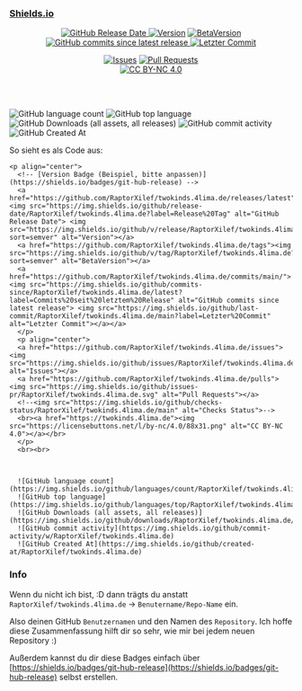 ### [Shields.io](https://shields.io/badges/git-hub-release)

<p align="center">
  <!-- [Version Badge (Beispiel, bitte anpassen)](https://shields.io/badges/git-hub-release) -->
  <a href="https://github.com/RaptorXilef/twokinds.4lima.de/releases/latest"><img src="https://img.shields.io/github/release-date/RaptorXilef/twokinds.4lima.de?label=Release%20Tag" alt="GitHub Release Date"> <img src="https://img.shields.io/github/v/release/RaptorXilef/twokinds.4lima.de?sort=semver" alt="Version"></a>
  <a href="https://github.com/RaptorXilef/twokinds.4lima.de/tags"><img src="https://img.shields.io/github/v/tag/RaptorXilef/twokinds.4lima.de?sort=semver" alt="BetaVersion"></a>
  <a href="https://github.com/RaptorXilef/twokinds.4lima.de/commits/main/"><img src="https://img.shields.io/github/commits-since/RaptorXilef/twokinds.4lima.de/latest?label=Commits%20seit%20letztem%20Release" alt="GitHub commits since latest release"> <img src="https://img.shields.io/github/last-commit/RaptorXilef/twokinds.4lima.de/main?label=Letzter%20Commit" alt="Letzter Commit"></a></a>
  </p>
  <p align="center">  
  <a href="https://github.com/RaptorXilef/twokinds.4lima.de/issues"><img src="https://img.shields.io/github/issues/RaptorXilef/twokinds.4lima.de.svg" alt="Issues"></a>
  <a href="https://github.com/RaptorXilef/twokinds.4lima.de/pulls"><img src="https://img.shields.io/github/issues-pr/RaptorXilef/twokinds.4lima.de.svg" alt="Pull Requests"></a>
  <!--<img src="https://img.shields.io/github/checks-status/RaptorXilef/twokinds.4lima.de/main" alt="Checks Status">-->
  <br><a href="https://twokinds.4lima.de"><img src="https://licensebuttons.net/l/by-nc/4.0/88x31.png" alt="CC BY-NC 4.0"></a></br>
  </p>
  <br><br>

  

  ![GitHub language count](https://img.shields.io/github/languages/count/RaptorXilef/twokinds.4lima.de)
  ![GitHub top language](https://img.shields.io/github/languages/top/RaptorXilef/twokinds.4lima.de)
  ![GitHub Downloads (all assets, all releases)](https://img.shields.io/github/downloads/RaptorXilef/twokinds.4lima.de/total)
  ![GitHub commit activity](https://img.shields.io/github/commit-activity/w/RaptorXilef/twokinds.4lima.de)
  ![GitHub Created At](https://img.shields.io/github/created-at/RaptorXilef/twokinds.4lima.de)


So sieht es als Code aus:
```
<p align="center">
  <!-- [Version Badge (Beispiel, bitte anpassen)](https://shields.io/badges/git-hub-release) -->
  <a href="https://github.com/RaptorXilef/twokinds.4lima.de/releases/latest"><img src="https://img.shields.io/github/release-date/RaptorXilef/twokinds.4lima.de?label=Release%20Tag" alt="GitHub Release Date"> <img src="https://img.shields.io/github/v/release/RaptorXilef/twokinds.4lima.de?sort=semver" alt="Version"></a>
  <a href="https://github.com/RaptorXilef/twokinds.4lima.de/tags"><img src="https://img.shields.io/github/v/tag/RaptorXilef/twokinds.4lima.de?sort=semver" alt="BetaVersion"></a>
  <a href="https://github.com/RaptorXilef/twokinds.4lima.de/commits/main/"><img src="https://img.shields.io/github/commits-since/RaptorXilef/twokinds.4lima.de/latest?label=Commits%20seit%20letztem%20Release" alt="GitHub commits since latest release"> <img src="https://img.shields.io/github/last-commit/RaptorXilef/twokinds.4lima.de/main?label=Letzter%20Commit" alt="Letzter Commit"></a></a>
  </p>
  <p align="center">  
  <a href="https://github.com/RaptorXilef/twokinds.4lima.de/issues"><img src="https://img.shields.io/github/issues/RaptorXilef/twokinds.4lima.de.svg" alt="Issues"></a>
  <a href="https://github.com/RaptorXilef/twokinds.4lima.de/pulls"><img src="https://img.shields.io/github/issues-pr/RaptorXilef/twokinds.4lima.de.svg" alt="Pull Requests"></a>
  <!--<img src="https://img.shields.io/github/checks-status/RaptorXilef/twokinds.4lima.de/main" alt="Checks Status">-->
  <br><a href="https://twokinds.4lima.de"><img src="https://licensebuttons.net/l/by-nc/4.0/88x31.png" alt="CC BY-NC 4.0"></a></br>
  </p>
  <br><br>

  

  ![GitHub language count](https://img.shields.io/github/languages/count/RaptorXilef/twokinds.4lima.de)
  ![GitHub top language](https://img.shields.io/github/languages/top/RaptorXilef/twokinds.4lima.de)
  ![GitHub Downloads (all assets, all releases)](https://img.shields.io/github/downloads/RaptorXilef/twokinds.4lima.de/total)
  ![GitHub commit activity](https://img.shields.io/github/commit-activity/w/RaptorXilef/twokinds.4lima.de)
  ![GitHub Created At](https://img.shields.io/github/created-at/RaptorXilef/twokinds.4lima.de)
```


### Info

Wenn du nicht ich bist, :D  dann trägts du anstatt 
`RaptorXilef/twokinds.4lima.de`  -> `Benutername/Repo-Name` 
ein. 

Also deinen GitHub `Benutzernamen` und den Namen des `Repository`. 
Ich hoffe diese Zusammenfassung hilft dir so sehr, wie mir bei jedem neuen Repository :)

Außerdem kannst du dir diese Badges einfach über [https://shields.io/badges/git-hub-release](https://shields.io/badges/git-hub-release) selbst erstellen.
